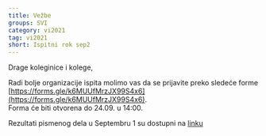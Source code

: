 ```yaml
---
title: Vežbe 
groups: SVI
category: vi2021
tag: vi2021
short: Ispitni rok sep2
---
```


Drage koleginice i kolege,

Radi bolje organizacije ispita molimo vas da se prijavite preko sledeće forme [https://forms.gle/k6MUUfMrzJX99S4x6](https://forms.gle/k6MUUfMrzJX99S4x6).  
Forma će biti otvorena do 24.09. u 14:00.

Rezultati pismenog dela u Septembru 1 su dostupni na [linku](https://docs.google.com/spreadsheets/d/1jJMTjyrSIr5N2U24MFcjuzwotF6AFZE2DymHWWoopF4/edit#gid=0)

